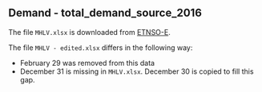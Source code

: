 ## Demand - total_demand_source_2016

The file `MHLV.xlsx` is downloaded from [ETNSO-E](https://www.entsoe.eu/data/power-stats/hourly_load/).

The file `MHLV - edited.xlsx` differs in the following way:

* February 29 was removed from this data
* December 31 is missing in `MHLV.xlsx`. December 30 is copied to fill this gap.

